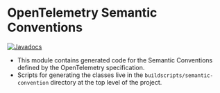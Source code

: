 # OpenTelemetry Semantic Conventions

[![Javadocs][javadoc-image]][javadoc-url]

* This module contains generated code for the Semantic Conventions defined by the OpenTelemetry specification.
* Scripts for generating the classes live in the `buildscripts/semantic-convention` directory
at the top level of the project.

[javadoc-image]: https://www.javadoc.io/badge/io.opentelemetry/opentelemetry-semconv.svg
[javadoc-url]: https://www.javadoc.io/doc/io.opentelemetry/opentelemetry-semconv
